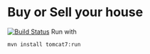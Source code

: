 # Buy or Sell your house
[![Build Status](https://travis-ci.org/Lorac/house-match.svg?branch=master)](https://travis-ci.org/Lorac/house-match)
Run with 
```
mvn install tomcat7:run
```
